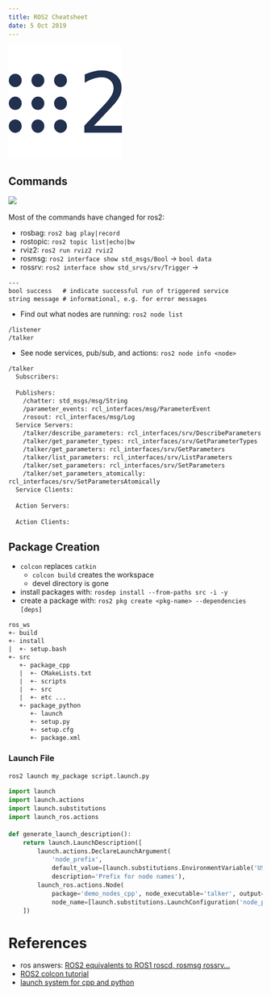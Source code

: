 ```yaml
---
title: ROS2 Cheatsheet
date: 5 Oct 2019
---
```


![](ros2.png)

## Commands

![](https://index.ros.org/doc/ros2/_images/Nodes-TopicandService.gif)

Most of the commands have changed for ros2:

- rosbag: `ros2 bag play|record`
- rostopic: `ros2 topic list|echo|bw`
- rviz2: `ros2 run rviz2 rviz2`
- rosmsg: `ros2 interface show std_msgs/Bool` -> `bool data`
- rossrv: `ros2 interface show std_srvs/srv/Trigger` -> 
```
---
bool success   # indicate successful run of triggered service
string message # informational, e.g. for error messages
```

- Find out what nodes are running: `ros2 node list`
```
/listener
/talker
```
- See node services, pub/sub, and actions: `ros2 node info <node>`
```
/talker
  Subscribers:

  Publishers:
    /chatter: std_msgs/msg/String
    /parameter_events: rcl_interfaces/msg/ParameterEvent
    /rosout: rcl_interfaces/msg/Log
  Service Servers:
    /talker/describe_parameters: rcl_interfaces/srv/DescribeParameters
    /talker/get_parameter_types: rcl_interfaces/srv/GetParameterTypes
    /talker/get_parameters: rcl_interfaces/srv/GetParameters
    /talker/list_parameters: rcl_interfaces/srv/ListParameters
    /talker/set_parameters: rcl_interfaces/srv/SetParameters
    /talker/set_parameters_atomically: rcl_interfaces/srv/SetParametersAtomically
  Service Clients:

  Action Servers:

  Action Clients:
```

## Package Creation

- `colcon` replaces `catkin`
    - `colcon build` creates the workspace
    - devel directory is gone
- install packages with: `rosdep install --from-paths src -i -y`
- create a package with: `ros2 pkg create <pkg-name> --dependencies [deps]`

```
ros_ws
+- build
+- install
|  +- setup.bash
+- src
   +- package_cpp
   |  +- CMakeLists.txt
   |  +- scripts
   |  +- src
   |  +- etc ...
   +- package_python
      +- launch
      +- setup.py
      +- setup.cfg
      +- package.xml
```

### Launch File

`ros2 launch my_package script.launch.py`

```python
import launch
import launch.actions
import launch.substitutions
import launch_ros.actions

def generate_launch_description():
    return launch.LaunchDescription([
        launch.actions.DeclareLaunchArgument(
            'node_prefix',
            default_value=[launch.substitutions.EnvironmentVariable('USER'), '_'],
            description='Prefix for node names'),
        launch_ros.actions.Node(
            package='demo_nodes_cpp', node_executable='talker', output='screen',
            node_name=[launch.substitutions.LaunchConfiguration('node_prefix'), 'talker']),
    ])
```

# References

- ros answers: [ROS2 equivalents to ROS1 roscd, rosmsg rossrv...](https://answers.ros.org/question/358573/ros2-equivalents-to-ros1-roscd-rosmsg-rossrv/)
- [ROS2 colcon tutorial](https://index.ros.org//doc/ros2/Tutorials/Colcon-Tutorial/)
- [launch system for cpp and python](https://index.ros.org/doc/ros2/Tutorials/Launch-system/)
